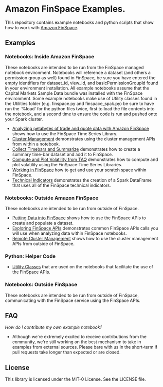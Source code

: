 # Amazon FinSpace Examples. 
This repository contains example notebooks and python scripts that show how to work with [Amazon FinSpace](https://aws.amazon.com/finspace/).

## Examples

### Notebooks: Inside Amazon FinSpace

These notebooks are intended to be run from the FinSpace managed notebook environment. Notebooks will reference a dataset (and others a permission group as well) found in FinSpace, be sure you have entered the empty identifiers for dataset_id, view_id, and basicPermissionGroupId found in your environment installation. All example notebooks assume that the Capital Markets Sample Data bundle was installed with the FinSpace environment. Some example notebooks make use of Utility classes found in the Utilities folder (e.g. finspace.py and finspace_spak.py) be sure to have run the '%load' for the python files twice, first to load the file contents into the notebook, and a second time to ensure the code is run and pushed onto your Spark cluster.

- [Analyzing petabytes of trade and quote data with Amazon FinSpace](notebooks/analyze_trade_and_quote_data/) shows how to use the FinSpace Time Series Library.  
- [Cluster Management](notebooks/cluster_management/) demonstrates using the cluster management APIs from within a  notebook.  
- [Collect Timebars and Summarize](notebooks/collect_timebars_and_summarize/) demonstrates how to create a summary time-bar dataset and add it to FinSpace.  
- [Compute and Plot Volatility from TAQ](notebooks/compute_and_plot_volatility_from_taq/) demonstrates how to compute and plot valatility using the FinSpace Time Series Libraries.  
- [Working in FinSpace](notebooks/working_in_finspace/) how to get and use your scratch space within FinSpace. 
- [Technical Indicators](notebooks/technical_indicators/) demonstrates the creation of a Spark DataFrame that uses all of the FinSpace technical indicators. 

### Notebooks: Outside Amazon FinSpace

These notebooks are intended to be run from outside of FinSpace. 

- [Putting Data into FinSpace](notebooks/putting_data_into_finspace/) shows how to use the FinSpace APIs to create and populate a dataset. 
- [Exploring FinSpace APIs](notebooks/exploring_finspace_apis/) demonstrates common FinSpace APIs calls you will use when analyzing data within FinSpace notebooks.  
- [Remote Cluster Management](notebooks/remote_cluster_management/) shows how to use the cluster management APIs from outside of FinSpace.

### Python: Helper Code

- [Utility Classes](notebooks/Utilities/) that are used on the notebooks that facilitate the use of the FinSpace APIs.  

### Notebooks: Outside FinSpace
These notebooks are intended to be run from outside of FinSpace, communicating with the FinSpace service using the FinSpace APIs.

## FAQ

*How do I contribute my own example notebook?*

- Although we're extremely excited to receive contributions from the community, we're still working on the best mechanism to take in examples from external sources.  Please bare with us in the short-term if pull requests take longer than expected or are closed.

## License

This library is licensed under the MIT-0 License. See the LICENSE file.

